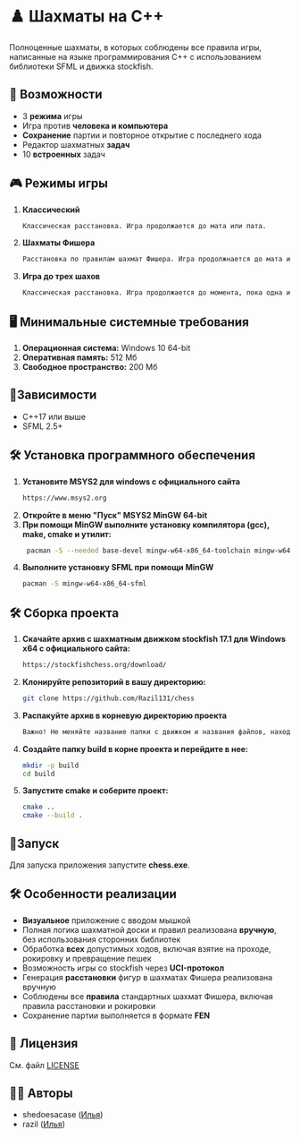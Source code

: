 # ♟️ Шахматы на C++

Полноценные шахматы, в которых соблюдены все правила игры, написанные на языке программирования C++ с использованием библиотеки SFML и движка stockfish.

## 🚀 Возможности
- 3 **режима** игры
- Игра против **человека и компьютера**
- **Сохранение** партии и повторное открытие с последнего хода
- Редактор шахматных **задач**
- 10 **встроенных** задач

## 🎮 Режимы игры
1. **Классический**
   ```bash
   Классическая расстановка. Игра продолжается до мата или пата.
2. **Шахматы Фишера**
   ```bash
   Расстановка по правилам шахмат Фишера. Игра продолжнается до мата или пата.
3. **Игра до трех шахов**
   ```bash
   Классическая расстановка. Игра продолжается до момента, пока одна из команд не получит три шаха.

## 🖥️ Минимальные системные требования

1. **Операционная система:** Windows 10 64-bit
2. **Оперативная память:** 512 Мб
3. **Свободное пространство:** 200 Мб

## 🔧Зависимости
- C++17 или выше
- SFML 2.5+

## 🛠 Установка программного обеспечения
1. **Установите MSYS2 для windows с официального сайта**
   ```bash
   https://www.msys2.org
2. **Откройте в меню "Пуск" MSYS2 MinGW 64-bit**
3. **При помощи MinGW выполните установку компилятора (gcc), make, cmake и утилит:**
   ```bash
    pacman -S --needed base-devel mingw-w64-x86_64-toolchain mingw-w64-x86_64-cmake
4. **Выполните установку SFML при помощи MinGW**
   ```bash
   pacman -S mingw-w64-x86_64-sfml

## 🛠 Сборка проекта

1. **Скачайте архив с шахматным движком stockfish 17.1 для Windows x64 с официального сайта:**
   ```bash
   https://stockfishchess.org/download/
2. **Клонируйте репозиторий в вашу директорию:**
   ```bash
   git clone https://github.com/Razil131/chess
3. **Распакуйте архив в корневую директорию проекта**
   ```bash
   Важно! Не меняйте название папки с движком и названия файлов, находящихся в ней
4. **Создайте папку build в корне проекта и перейдите в нее:**
   ```bash
   mkdir -p build
   cd build
5. **Запустите cmake и соберите проект:**
   ```bash
   cmake ..
   cmake --build .

## 🚀Запуск
Для запуска приложения запустите **chess.exe**.

## 🛠️ Особенности реализации
- **Визуальное** приложение с вводом мышкой
- Полная логика шахматной доски и правил реализована **вручную**, без использования сторонних библиотек
- Обработка **всех** допустимых ходов, включая взятие на проходе, рокировку и превращение пешек
- Возможность игры со stockfish через **UCI-протокол**
- Генерация **расстановки** фигур в шахматах Фишера реализована вручную
- Соблюдены все **правила** стандартных шахмат Фишера, включая правила расстановки и рокировки
- Сохранение партии выполняется в формате **FEN**

## 📄 Лицензия
   См. файл [LICENSE](./LICENSE)

## 🙋‍♂️ Авторы
- shedoesacase ([Илья](https://t.me/xxtsmx))
- razil ([Илья](https://t.me/razil131))